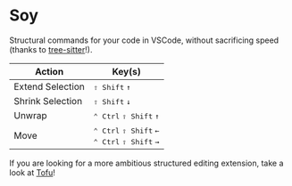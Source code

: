 # Soy

Structural commands for your code in VSCode, without sacrificing speed (thanks to [tree-sitter](https://tree-sitter.github.io/)!).

Action | Key(s)
--- | ---
Extend Selection  | <kbd>⇧ Shift</kbd> <kbd>↑</kbd>
Shrink Selection | <kbd>⇧ Shift</kbd> <kbd>↓</kbd>
Unwrap | <kbd>⌃ Ctrl</kbd> <kbd>⇧ Shift</kbd> <kbd>↑</kbd>
Move | <kbd>⌃ Ctrl</kbd> <kbd>⇧ Shift</kbd> <kbd>←</kbd> <br/> <kbd>⌃ Ctrl</kbd> <kbd>⇧ Shift</kbd> <kbd>→</kbd>

If you are looking for a more ambitious structured editing extension, take a look at [Tofu](https://marketplace.visualstudio.com/items?itemName=watware.tofu-vscode)!
